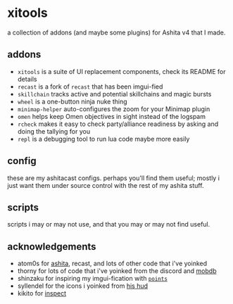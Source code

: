 # xitools
a collection of addons (and maybe some plugins) for Ashita v4 that I made.

## addons
- `xitools` is a suite of UI replacement components, check its README for details
- `recast` is a fork of `recast` that has been imgui-fied
- `skillchain` tracks active and potential skillchains and magic bursts
- `wheel` is a one-button ninja nuke thing
- `minimap-helper` auto-configures the zoom for your Minimap plugin
- `omen` helps keep Omen objectives in sight instead of the logspam
- `rcheck` makes it easy to check party/alliance readiness by asking and doing
  the tallying for you
- `repl` is a debugging tool to run lua code maybe more easily

## config
these are my ashitacast configs. perhaps you'll find them useful; mostly i just
want them under source control with the rest of my ashita stuff.

## scripts
scripts i may or may not use, and that you may or may not find useful.

## acknowledgements
- atom0s for [ashita](https://github.com/AshitaXI/Ashita-v4beta), recast, and lots of other code that i've yoinked
- thorny for lots of code that i've yoinked from the discord and [mobdb](https://github.com/ThornyFFXI/mobdb)
- shinzaku for inspiring my imgui-fication with [`points`](https://github.com/Shinzaku/Points)
- syllendel for the icons i yoinked from [his hud](https://github.com/Syllendel/CustomHUD)
- kikito for [inspect](https://github.com/kikito/inspect.lua)
